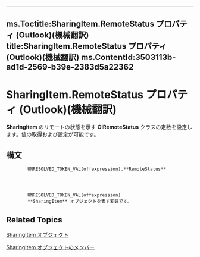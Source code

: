 

---
ms.Toctitle:SharingItem.RemoteStatus プロパティ (Outlook)(機械翻訳)
title:SharingItem.RemoteStatus プロパティ (Outlook)(機械翻訳)
ms.ContentId:3503113b-ad1d-2569-b39e-2383d5a22362
---
# SharingItem.RemoteStatus プロパティ (Outlook)(機械翻訳)




**SharingItem** のリモートの状態を示す **OlRemoteStatus** クラスの定数を設定します。値の取得および設定が可能です。

## 構文

            UNRESOLVED_TOKEN_VAL(offexpression).**RemoteStatus**




            UNRESOLVED_TOKEN_VAL(offexpression)
            **SharingItem** オブジェクトを表す変数です。



## Related Topics

[SharingItem オブジェクト](63dd3451-44f3-7cc4-c6e2-7dad5835a7d2.md)

[SharingItem オブジェクトのメンバー](719ad60e-2242-2c54-778f-006b61690389.md)




